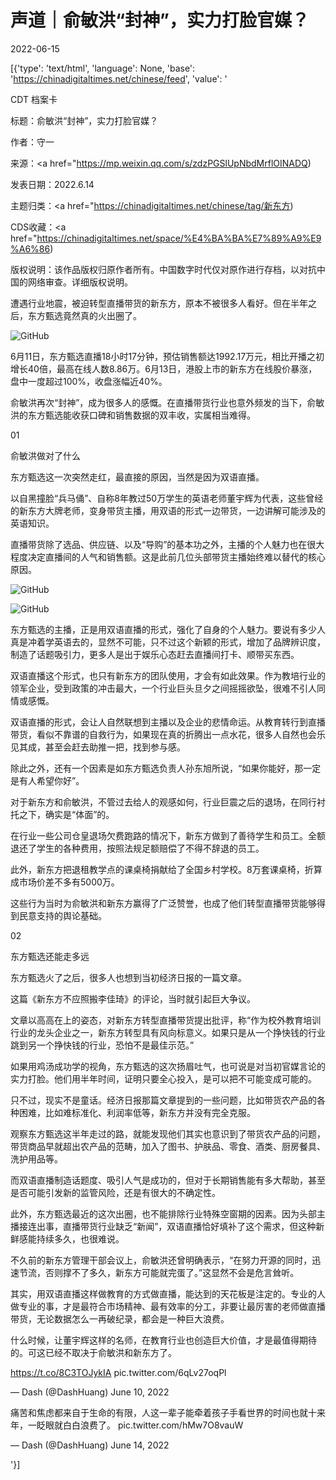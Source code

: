 # 声道｜俞敏洪“封神”，实力打脸官媒？

2022-06-15

[{'type': 'text/html', 'language': None, 'base': 'https://chinadigitaltimes.net/chinese/feed', 'value': '

CDT 档案卡

标题：俞敏洪“封神”，实力打脸官媒？

作者：守一

来源：<a href="https://mp.weixin.qq.com/s/zdzPGSlUpNbdMrflOINADQ)

发表日期：2022.6.14

主题归类：<a href="https://chinadigitaltimes.net/chinese/tag/新东方)

CDS收藏：<a href="https://chinadigitaltimes.net/space/%E4%BA%BA%E7%89%A9%E9%A6%86)

版权说明：该作品版权归原作者所有。中国数字时代仅对原作进行存档，以对抗中国的网络审查。详细版权说明。





遭遇行业地震，被迫转型直播带货的新东方，原本不被很多人看好。但在半年之后，东方甄选竟然真的火出圈了。

![GitHub](https://chinadigitaltimes.net/chinese/files/2022/06/post-683154-62a9be067f36f.)

6月11日，东方甄选直播18小时17分钟，预估销售额达1992.17万元，相比开播之初增长40倍，最高在线人数8.86万。6月13日，港股上市的新东方在线股价暴涨，盘中一度超过100%，收盘涨幅近40%。

俞敏洪再次“封神”，成为很多人的感慨。在直播带货行业也意外频发的当下，俞敏洪的东方甄选能收获口碑和销售数据的双丰收，实属相当难得。

01

俞敏洪做对了什么

东方甄选这一次突然走红，最直接的原因，当然是因为双语直播。

以自黑撞脸“兵马俑”、自称8年教过50万学生的英语老师董宇辉为代表，这些曾经的新东方大牌老师，变身带货主播，用双语的形式一边带货，一边讲解可能涉及的英语知识。

直播带货除了选品、供应链、以及“导购”的基本功之外，主播的个人魅力也在很大程度决定直播间的人气和销售额。这是此前几位头部带货主播始终难以替代的核心原因。

![GitHub](https://chinadigitaltimes.net/chinese/files/2022/06/post-683154-62a9be068a322.)

![GitHub](https://chinadigitaltimes.net/chinese/files/2022/06/post-683154-62a9be0693b25.)

东方甄选的主播，正是用双语直播的形式，强化了自身的个人魅力。要说有多少人真是冲着学英语去的，显然不可能，只不过这个新颖的形式，增加了品牌辨识度，制造了话题吸引力，更多人是出于娱乐心态赶去直播间打卡、顺带买东西。

双语直播这个形式，也只有新东方的团队使用，才会有如此效果。作为教培行业的领军企业，受到政策的冲击最大，一个行业巨头旦夕之间摇摇欲坠，很难不引人同情或感慨。

双语直播的形式，会让人自然联想到主播以及企业的悲情命运。从教育转行到直播带货，看似不靠谱的自救行为，如果现在真的折腾出一点水花，很多人自然也会乐见其成，甚至会赶去助推一把，找到参与感。

除此之外，还有一个因素是如东方甄选负责人孙东旭所说，“如果你能好，那一定是有人希望你好”。

对于新东方和俞敏洪，不管过去给人的观感如何，行业巨震之后的退场，在同行衬托之下，确实是“体面”的。

在行业一些公司仓皇退场欠费跑路的情况下，新东方做到了善待学生和员工。全额退还了学生的各种费用，按照法规足额赔偿了不得不辞退的员工。

此外，新东方把退租教学点的课桌椅捐献给了全国乡村学校。8万套课桌椅，折算成市场价差不多有5000万。

这些行为当时为俞敏洪和新东方赢得了广泛赞誉，也成了他们转型直播带货能够得到民意支持的舆论基础。

02

东方甄选还能走多远

东方甄选火了之后，很多人也想到当初经济日报的一篇文章。

这篇《新东方不应照搬李佳琦》的评论，当时就引起巨大争议。

文章以高高在上的姿态，对新东方转型直播带货提出批评，称“作为校外教育培训行业的龙头企业之一，新东方转型具有风向标意义。如果只是从一个挣快钱的行业跳到另一个挣快钱的行业，恐怕不是最佳示范。”

如果用鸡汤成功学的视角，东方甄选的这次扬眉吐气，也可说是对当初官媒言论的实力打脸。他们用半年时间，证明只要全心投入，是可以把不可能变成可能的。

只不过，现实不是童话。经济日报那篇文章提到的一些问题，比如带货农产品的各种困难，比如难标准化、利润率低等，新东方并没有完全克服。

观察东方甄选这半年走过的路，就能发现他们其实也意识到了带货农产品的问题，带货商品早就超出农产品的范畴，加入了图书、护肤品、零食、酒类、厨房餐具、洗护用品等。

而双语直播制造话题度、吸引人气是成功的，但对于长期销售能有多大帮助，甚至是否可能引发新的监管风险，还是有很大的不确定性。

此外，东方甄选最近的这次出圈，也不能排除行业特殊空窗期的因素。因为头部主播接连出事，直播带货行业缺乏“新闻”，双语直播恰好填补了这个需求，但这种新鲜感能持续多久，也很难说。

不久前的新东方管理干部会议上，俞敏洪还曾明确表示，“在努力开源的同时，迅速节流，否则撑不了多久，新东方可能就完蛋了。”这显然不会是危言耸听。

其实，用双语直播这样做教育的方式做直播，能达到的天花板是注定的。专业的人做专业的事，才是最符合市场精神、最有效率的分工，非要让最厉害的老师做直播带货，无论数据怎么一再破纪录，都会是一种巨大浪费。

什么时候，让董宇辉这样的名师，在教育行业也创造巨大价值，才是最值得期待的。可这已经不取决于俞敏洪和新东方了。



https://t.co/8C3TOJykIA pic.twitter.com/6qLv27oqPl

&mdash; Dash (@DashHuang) June 10, 2022





痛苦和焦虑都来自于生命的有限，人这一辈子能牵着孩子手看世界的时间也就十来年，一眨眼就白白浪费了。 pic.twitter.com/hMw7O8vauW

&mdash; Dash (@DashHuang) June 14, 2022

'}]